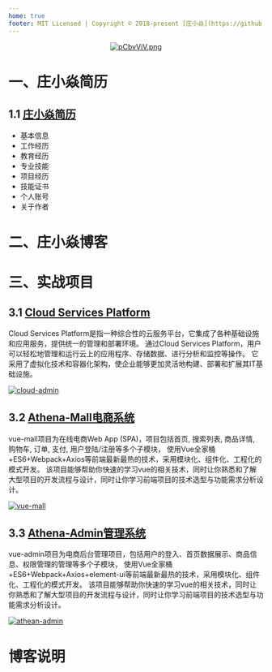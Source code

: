 ```yaml
---
home: true
footer: MIT Licensed | Copyright © 2018-present [庄小焱](https://github.com/Zhuang-XiaoYan)
---
```


<div align="center">

[![pCbvViV.png](https://s1.ax1x.com/2023/07/22/pCbvViV.png)](https://imgse.com/i/pCbvViV)

</div>

# 一、庄小焱简历

## 1.1 [庄小焱简历](https://zhuang-xiaoyan.github.io/zhuangxiaoyan/resume/)

* 基本信息
* 工作经历
* 教育经历
* 专业技能
* 项目经历
* 技能证书
* 个人账号
* 关于作者

# 二、庄小焱博客


# 三、实战项目

## 3.1 [Cloud Services Platform](https://zhuang-xiaoyan.github.io/zhuangxiaoyan/project/)

Cloud Services Platform是指一种综合性的云服务平台，它集成了各种基础设施和应用服务，提供统一的管理和部署环境。
通过Cloud Services Platform，用户可以轻松地管理和运行云上的应用程序、存储数据、进行分析和监控等操作。
它采用了虚拟化技术和容器化架构，使企业能够更加灵活地构建、部署和扩展其IT基础设施。

<a href ="https://zhuang-xiaoyan.github.io/zhuangxiaoyan/project/">
    <img :src="$withBase('/project/hybride-cloud/cloud-admin.png')" alt="cloud-admin">
</a>

## 3.2 [Athena-Mall电商系统](https://zhuang-xiaoyan.github.io/zhuangxiaoyan/project/athena/mall.html)

vue-mall项目为在线电商Web App (SPA)，项目包括首页, 搜索列表, 商品详情, 购物车, 订单, 支付, 用户登陆/注册等多个子模块，
使用Vue全家桶+ES6+Webpack+Axios等前端最新最热的技术，采用模块化、组件化、工程化的模式开发。 
该项目能够帮助你快速的学习vue的相关技术，同时让你熟悉和了解大型项目的开发流程与设计，同时让你学习前端项目的技术选型与功能需求分析设计。

<a href ="https://zhuang-xiaoyan.github.io/zhuangxiaoyan/project/athena-mall.html">
    <img :src="$withBase('/project/athena-mall/vue-mall.png')" alt="vue-mall">
</a>

## 3.3 [Athena-Admin管理系统](https://zhuang-xiaoyan.github.io/zhuangxiaoyan/project/athena/admin.html)

vue-admin项目为电商后台管理项目，包括用户的登入、首页数据展示、商品信息、权限管理的管理等多个子模块， 
使用Vue全家桶+ES6+Webpack+Axios+element-ui等前端最新最热的技术，采用模块化、组件化、工程化的模式开发。 
该项目能够帮助你快速的学习vue的相关技术，同时让你熟悉和了解大型项目的开发流程与设计，同时让你学习前端项目的技术选型与功能需求分析设计。

<a href ="https://zhuang-xiaoyan.github.io/zhuangxiaoyan/project/athena/admin.html">
    <img :src="$withBase('/project/athena-admin/athean-admin.png')" alt="athean-admin">
</a>


# 博客说明


